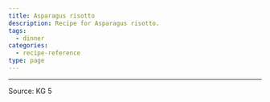 ```yaml
---
title: Asparagus risotto
description: Recipe for Asparagus risotto.
tags:
  - dinner
categories:
  - recipe-reference
type: page
---
```


---

Source: KG 5